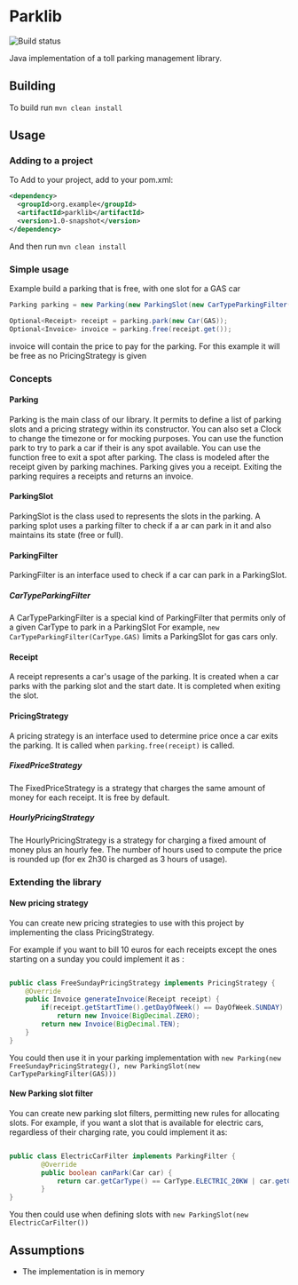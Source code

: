 # Parklib
![Build status](https://github.com/h4o/parking-lib/workflows/Java%20CI/badge.svg) 

Java implementation of a toll parking management library.


## Building

To build run `mvn clean install`

## Usage
### Adding to a project
To Add to your project, add to your pom.xml:
```xml
<dependency>
  <groupId>org.example</groupId>
  <artifactId>parklib</artifactId>
  <version>1.0-snapshot</version>
</dependency>
```
And then run `mvn clean install`
### Simple usage
Example build a parking that is free, with one slot for a GAS car
````java
Parking parking = new Parking(new ParkingSlot(new CarTypeParkingFilter(CarType.GAS)));

Optional<Receipt> receipt = parking.park(new Car(GAS));
Optional<Invoice> invoice = parking.free(receipt.get());
```` 
invoice will contain the price to pay for the parking. For this example it will be free as no PricingStrategy is given
### Concepts
#### Parking
Parking is the main class of our library. It permits to define a list of parking slots and a pricing strategy within its constructor.
You can also set a Clock to change the timezone or for mocking purposes.
You can use the function park to try to park a car if their is any spot available. 
You can use the function free to exit a spot after parking. 
The class is modeled after the receipt given by parking machines. Parking gives you a receipt. 
Exiting the parking requires a receipts and returns an invoice.
#### ParkingSlot
ParkingSlot is the class used to represents the slots in the parking. A parking splot uses a parking filter to check if a ar can park in it and also maintains its state (free or full). 
#### ParkingFilter
ParkingFilter is an interface used to check if a car can park in a ParkingSlot.
##### CarTypeParkingFilter
A CarTypeParkingFilter is a special kind of ParkingFilter that permits only of a given CarType to park in a ParkingSlot
For example, `new CarTypeParkingFilter(CarType.GAS)` limits a ParkingSlot for gas cars only.
#### Receipt
A receipt represents a car's usage of the parking. It is created when a car parks with the parking slot and the start date.
It is completed when exiting the slot.
#### PricingStrategy
A pricing strategy is an interface used to determine price once a car exits the parking. It is called when `parking.free(receipt)` is called.
##### FixedPriceStrategy
The FixedPriceStrategy is a strategy that charges the same amount of money for each receipt. It is free by default.
##### HourlyPricingStrategy
The HourlyPricingStrategy is a strategy for charging a fixed amount of money plus an hourly fee.
The number of hours used to compute the price is rounded up (for ex 2h30 is charged as 3 hours of usage).
### Extending the library
#### New pricing strategy
You can create new pricing strategies to use with this project by implementing the class PricingStrategy.

For example if you want to bill 10 euros for each receipts except the ones starting on a sunday you could implement it as :
````java

public class FreeSundayPricingStrategy implements PricingStrategy {
    @Override
    public Invoice generateInvoice(Receipt receipt) {
        if(receipt.getStartTime().getDayOfWeek() == DayOfWeek.SUNDAY)
            return new Invoice(BigDecimal.ZERO);
        return new Invoice(BigDecimal.TEN);
    }
}
````
You could then use it in your parking implementation with `new Parking(new FreeSundayPricingStrategy(), new ParkingSlot(new CarTypeParkingFilter(GAS)))`

#### New Parking slot filter
You can create new parking slot filters, permitting new rules for allocating slots.
For example, if you want a slot that is available for electric cars, regardless of their charging rate, you could implement it as:
```java

public class ElectricCarFilter implements ParkingFilter {
        @Override
        public boolean canPark(Car car) {
            return car.getCarType() == CarType.ELECTRIC_20KW | car.getCarType() == CarType.ELECTRIC_50KW;
        }
}
```
You then could use when defining slots with ``new ParkingSlot(new ElectricCarFilter())``
## Assumptions
* The implementation is in memory
